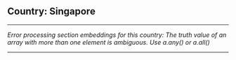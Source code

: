 ## Country: Singapore

---

*Error processing section embeddings for this country: The truth value of an array with more than one element is ambiguous. Use a.any() or a.all()*

---
